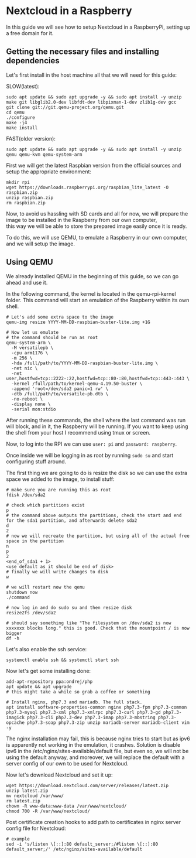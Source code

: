 # Nextcloud in a Raspberry

In this guide we will see how to setup Nextcloud in a RaspberryPi, setting up a free domain for it.

## Getting the necessary files and installing dependencies

Let's first install in the host machine all that we will need for this guide:

SLOW(latest):
```
sudo apt update && sudo apt upgrade -y && sudo apt install -y unzip make git libglib2.0-dev libfdt-dev libpixman-1-dev zlib1g-dev gcc
git clone git://git.qemu-project.org/qemu.git
cd qemu
./configure
make -j4
make install

```

FAST(older version):
```
sudo apt update && sudo apt upgrade -y && sudo apt install -y unzip qemu qemu-kvm qemu-system-arm

```



First we will get the latest Raspbian version from the official sources and setup the appropriate environment: 
```	
mkdir rpi
wget https://downloads.raspberrypi.org/raspbian_lite_latest -O raspbian.zip 
unzip raspbian.zip
rm raspbian.zip
```

Now, to avoid us hassling with SD cards and all for now, we will prepare the image to be installed in the Raspberry from our own computer,  
this way we will be able to store the prepared image easily once it is ready.

To do this, we will use QEMU, to emulate a Raspberry in our own computer, and we will setup the image.


## Using QEMU

We already installed QEMU in the beginning of this guide, so we can go ahead and use it.

In the following command, the kernel is located in the qemu-rpi-kernel folder. This command will start an emulation of the Raspberry within its own shell.

```
# Let's add some extra space to the image
qemu-img resize YYYY-MM-DD-raspbian-buster-lite.img +1G

# Now let us emulate 
# the command should be run as root
qemu-system-arm \
  -M versatilepb \
  -cpu arm1176 \
  -m 256 \
  -hda /full/path/to/YYYY-MM-DD-raspbian-buster-lite.img \
  -net nic \
  -net user,hostfwd=tcp::2222-:22,hostfwd=tcp::80-:80,hostfwd=tcp::443-:443 \
  -kernel /full/path/to/kernel-qemu-4.19.50-buster \
  -append 'root=/dev/sda2 panic=1 rw' \
  -dtb /full/path/to/versatile-pb.dtb \
  -no-reboot \
  -display none \
  -serial mon:stdio
```


After running these commands, the shell where the last command was run will block, and in it, the Raspberry will be running. If you want to keep using the shell from your host
I recommend using tmux or screen.

Now, to log into the RPI we can use `user: pi` and `password: raspberry`.

Once inside we will be logging in as root by running `sudo su` and start configuring stuff around.

The first thing we are going to do is resize the disk so we can use the extra space we added to the image, to install stuff:

```
# make sure you are running this as root
fdisk /dev/sda2

# check which partitions exist
p
# the command above outputs the partitions, check the start and end for the sda1 partition, and afterwards delete sda2
d
2
# now we will recreate the partition, but using all of the actual free space in the partition
n
p
2
<end_of_sda1 + 1>
<use default as it should be end of disk>
# finally we will write changes to disk
w

# we will restart now the qemu 
shutdown now
./command

# now log in and do sudo su and then resize disk
resize2fs /dev/sda2

# should say something like "The filesystem on /dev/sda2 is now xxxxxxx blocks long." this is good. Check that the mountpoint / is now bigger
df -h

```

Let's also enable the ssh service:

``` systemctl enable ssh && systemctl start ssh ```

Now let's get some installing done:

```
add-apt-repository ppa:ondrej/php
apt update && apt upgrade
# this might take a while so grab a coffee or something

# Install nginx, php7.3 and mariadb. The full stack. 
apt install software-properties-common nginx php7.3-fpm php7.3-common php7.3-mysql php7.3-xml php7.3-xmlrpc php7.3-curl php7.3-gd php7.3-imagick php7.3-cli php7.3-dev php7.3-imap php7.3-mbstring php7.3-opcache php7.3-soap php7.3-zip unzip mariadb-server mariadb-client vim -y

```

The nginx installation may fail, this is because nginx tries to start but as ipv6 is apparently not working in the emulation, it crashes. Solution is disable ipv6 in the /etc/nginx/sites-available/default file, but even so, we will not be using the default anyway, and moreover, we will replace the default with a server config of our own to be used for Nextcloud.

Now let's download Nextcloud and set it up:

```
wget https://download.nextcloud.com/server/releases/latest.zip
unzip latest.zip 
mv nextcloud /var/www/
rm latest.zip
chown -R www-data:www-data /var/www/nextcloud/
chmod 700 -R /var/www/nextcloud/

```








Post certificate creation hooks to add path to certificates in nginx server config file for Nextcloud:
```
# example
sed -i 's/listen \[::]:80 default_server;/#listen \[::]:80 default_server;/' /etc/nginx/sites-available/default
```


